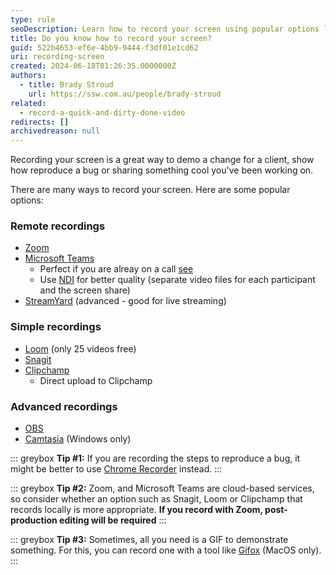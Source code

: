 ```yaml
---
type: rule
seoDescription: Learn how to record your screen using popular options like ClipChamp, Loom, Snagit, and OBS.
title: Do you know how to record your screen?
guid: 522b4653-ef6e-4bb9-9444-f3df01e1cd62
uri: recording-screen
created: 2024-06-18T01:26:35.0000000Z
authors:
  - title: Brady Stroud
    url: https://ssw.com.au/people/brady-stroud
related:
  - record-a-quick-and-dirty-done-video
redirects: []
archivedreason: null
---
```


Recording your screen is a great way to demo a change for a client, show how reproduce a bug or sharing something cool you've been working on.

There are many ways to record your screen. Here are some popular options:

<!--endintro-->

### Remote recordings

* [Zoom](https://zoom.us)
* [Microsoft Teams](https://www.microsoft.com/en-au/microsoft-teams)
  * Perfect if you are alreay on a call [see](/record-teams-meetings)
  * Use [NDI](https://www.ndi.tv) for better quality (separate video files for each participant and the screen share)
* [StreamYard](https://streamyard.com) (advanced - good for live streaming)

### Simple recordings

* [Loom](https://www.loom.com) (only 25 videos free)
* [Snagit](https://www.techsmith.com/screen-capture.html)
* [Clipchamp](https://clipchamp.com/en/)
  * Direct upload to Clipchamp

### Advanced recordings

* [OBS](https://obsproject.com/)
* [Camtasia](https://www.techsmith.com/store/camtasia) (Windows only)

::: greybox
**Tip #1:** If you are recording the steps to reproduce a bug, it might be better to use [Chrome Recorder](https://developer.chrome.com/docs/devtools/recorder) instead.
:::

::: greybox
**Tip #2:** Zoom, and Microsoft Teams are cloud-based services, so consider whether an option such as Snagit, Loom or Clipchamp that records locally is more appropriate. **If you record with Zoom, post-production editing will be required**
:::

::: greybox
**Tip #3:** Sometimes, all you need is a GIF to demonstrate something. For this, you can record one with a tool like [Gifox](https://gifox.app/) (MacOS only).
:::
